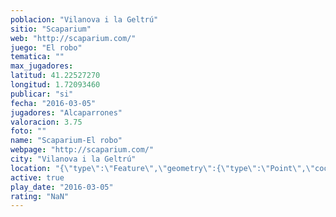 ```yaml
---
poblacion: "Vilanova i la Geltrú"
sitio: "Scaparium"
web: "http://scaparium.com/"
juego: "El robo"
tematica: ""
max_jugadores: 
latitud: 41.22527270
longitud: 1.72093460
publicar: "si"
fecha: "2016-03-05"
jugadores: "Alcaparrones"
valoracion: 3.75
foto: ""
name: "Scaparium-El robo"
webpage: "http://scaparium.com/"
city: "Vilanova i la Geltrú"
location: "{\"type\":\"Feature\",\"geometry\":{\"type\":\"Point\",\"coordinates\":[1.7209346,41.2252727]}}"
active: true
play_date: "2016-03-05"
rating: "NaN"
---
```

